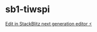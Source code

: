 # sb1-tiwspi

[Edit in StackBlitz next generation editor ⚡️](https://stackblitz.com/~/github.com/drmas001/sb1-tiwspi)